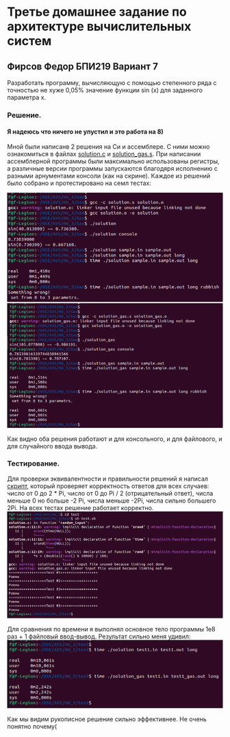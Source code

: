 # Третье домашнее задание по архитектуре вычислительных систем
## Фирсов Федор БПИ219 Вариант 7

Разработать программу, вычисляющую с помощью степенного ряда с точностью не хуже 0,05% значение функции sin (x) для заданного параметра x.

### Решение.
#### Я надеюсь что ничего не упустил и это работа на 8)

Мной были написанв 2 решения на Cи и ассемблере. С ними можно ознакомиться в файлах [solution.c](C/solution.c) и [solution_gas.s](Gas/solution_gas.s).
При написании ассемблерной программы были максимально использованы регистры, а различные версии программы запускаются благодяря исполнению с разными арнументами консоли (как на скрине). 
Каждое из решений было собрано и протестировано на семл тестах:

![](img/1.png) ![](img/2.png)

Как видно оба решения работают и для консольного, и для файлового, и для случайного ввода вывода.

### Тестирование.

Для проверки эквивалентности и правильности решений я написал [скрипт](test/test.sh), который проверяет корректность ответов для всех случаев: число от 0 до 2 * Pi, число от 0 до Pi / 2 (отрицательный ответ), числа меньше 0 но больше -2 Pi, числа меньше -2Pi, числа сильно большего 2Pi.
На всех тестах решение работает корректно.
![](img/3.png)


Для сравнения по времени я выполнял основное тело программы 1е8 раз + 1 файловый ввод-вывод. Результат сильно меня удивил:
![](img/4.png)

Как мы видим рукописное решение сильно эффективнее. Не очень понятно почему(

